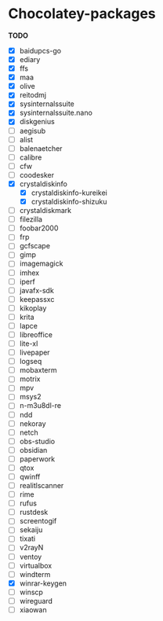 # Chocolatey-packages

**TODO**
- [x] baidupcs-go
- [x] ediary
- [x] ffs
- [x] maa
- [x] olive
- [x] reitodmj
- [x] sysinternalssuite
- [x] sysinternalssuite.nano
- [x] diskgenius
- [ ] aegisub
- [ ] alist
- [ ] balenaetcher
- [ ] calibre
- [ ] cfw
- [ ] coodesker
- [x] crystaldiskinfo
  - [x] crystaldiskinfo-kureikei
  - [x] crystaldiskinfo-shizuku
- [ ] crystaldiskmark
- [ ] filezilla
- [ ] foobar2000
- [ ] frp
- [ ] gcfscape
- [ ] gimp
- [ ] imagemagick
- [ ] imhex
- [ ] iperf
- [ ] javafx-sdk
- [ ] keepassxc
- [ ] kikoplay
- [ ] krita
- [ ] lapce
- [ ] libreoffice
- [ ] lite-xl
- [ ] livepaper
- [ ] logseq
- [ ] mobaxterm
- [ ] motrix
- [ ] mpv
- [ ] msys2
- [ ] n-m3u8dl-re
- [ ] ndd
- [ ] nekoray
- [ ] netch
- [ ] obs-studio
- [ ] obsidian
- [ ] paperwork
- [ ] qtox
- [ ] qwinff
- [ ] realitlscanner
- [ ] rime
- [ ] rufus
- [ ] rustdesk
- [ ] screentogif
- [ ] sekaiju
- [ ] tixati
- [ ] v2rayN
- [ ] ventoy
- [ ] virtualbox
- [ ] windterm
- [x] winrar-keygen
- [ ] winscp
- [ ] wireguard
- [ ] xiaowan